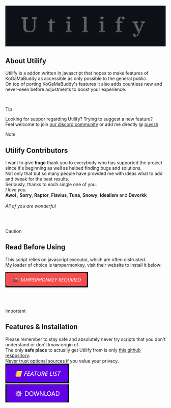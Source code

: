 <div align="center">
  
<img src="Modules/img/banner.png"> <br>

</div>

<h2>About Utilify</h2>
<p>
Utilify is a addon written in javascript that hopes to make features of KoGaMaBuddy as accessible as only possible to the general public.<br>
On top of porting KoGaMaBuddy's features it also adds countless new and never-seen before adjustments to boost your experience.
</p>


<br>

> [!TIP]
> Looking for suppor regarding Utilify? Trying to suggest a new feature? <br>
> Feel welcome to join [our discord community](discord.gg/C2ZJCZXKTu) or add me directly @ [puvish](https://www.kogama.com/profile/670259371/)


> [!NOTE]
> <h2>Utilify Contributors</h2>
> <p>
> I want to give <b>huge</b> thank you to everybody who has supported the project since it's beginning as well as helped finding bugs and solutions.<br>
> Not only that but so many people have provided me with ideas what to add and tweak for the best results.<br>
> </b>Seriously, thanks to each single one of you.<br> 
> <i>I love you.</i><br>
> <b> Awoi </b>, <b>Sorry</b>, <b>Raptor</b>, <b>Flavius</b>, <b>Tuna</b>, <b>Snowy</b>, <b>Idealism</b> and <b>Devorkk</b><br><br>
> <i> All of you are wonderful</i>
  
</p>

<br><br>
> [!CAUTION]
> <h2>Read Before Using</h2>
> <p>
> This script relies on javascript executor, which are often distrusted. <br>
> My loader of choice is tampermonkey, visit their website to install it below: <br>
>
> [<img src="Modules/img/tmonk.png" width="260"/>](https://www.tampermonkey.net/) <br>

<br><br>

> [!IMPORTANT]  
> <h2> Features & Installation</h2>
> 
> Please remember to stay safe and absolutely never try scripts that you don't understand or don't know origin of.<br>
> The only <b>safe place</b> to actually get Utilify from is only <a href="https://github.com/unreallain/Utilify/">this github respository</a>.<br>
> Never trust optional sources if you value your privacy.<br>
> [<img src="Modules/img/features.png" width="200"/>](https://github.com/grimbbg/Utilify/blob/main/Modules/README.md) <br>
> [<img src="Modules/img/download.png" width="200"/>](https://github.com/unreallain/Utilify/raw/main/Script/Utilify.user.js) 
